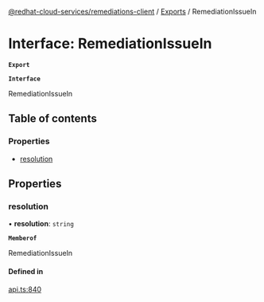[@redhat-cloud-services/remediations-client](../README.md) / [Exports](../modules.md) / RemediationIssueIn

# Interface: RemediationIssueIn

**`Export`**

**`Interface`**

RemediationIssueIn

## Table of contents

### Properties

- [resolution](RemediationIssueIn.md#resolution)

## Properties

### resolution

• **resolution**: `string`

**`Memberof`**

RemediationIssueIn

#### Defined in

[api.ts:840](https://github.com/RedHatInsights/javascript-clients/blob/master/packages/remediations/api.ts#L840)
